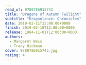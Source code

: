 ```yaml
---
read_of: 9780786915743
title: "Dragons of Autumn Twilight"
subtitle: "Dragonlance: Chronicles"
date: 2019-02-11T12:00:00+0000
finish: 2019-02-18T12:00:00+0000
release: 1984-11-01T12:00:00+0000
authors:
  - Margaret Weis
  - Tracy Hickman
cover: 9780786915743.jpg
rating: 4
---
```

